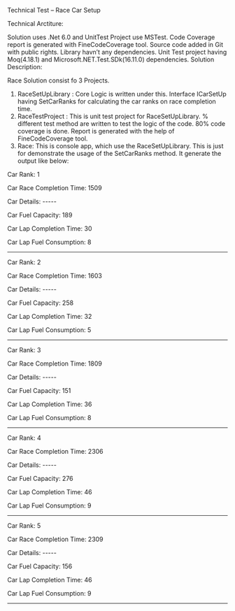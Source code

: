 Technical Test – Race Car Setup

Technical Arctiture:

Solution uses .Net 6.0 and UnitTest Project use MSTest. Code Coverage report is generated with FineCodeCoverage tool. Source code added in Git with public rights.
Library havn’t any dependencies. Unit Test project having Moq(4.18.1) and Microsoft.NET.Test.SDk(16.11.0) dependencies.
Solution Description:

Race Solution consist fo 3 Projects.
1.	RaceSetUpLibrary : Core Logic is written under this. Interface ICarSetUp having SetCarRanks for calculating the car ranks on race completion time.
2.	RaceTestProject : This is unit test project for RaceSetUpLibrary. % different test method are written to test the logic of the code. 80% code coverage is done. Report is generated with the help of FineCodeCoverage tool.
3.	Race: This is console app, which use the RaceSetUpLibrary. This is just for demonstrate the usage of the SetCarRanks method. It generate the output like below:
 
 
Car Rank: 1

Car Race Completion Time: 1509

Car Details: -----

Car Fuel Capacity: 189

Car Lap Completion Time: 30

Car Lap Fuel Consumption: 8


-------------------------------------------------------------------------

Car Rank: 2

Car Race Completion Time: 1603

Car Details: -----

Car Fuel Capacity: 258

Car Lap Completion Time: 32

Car Lap Fuel Consumption: 5

-------------------------------------------------------------------------
Car Rank: 3

Car Race Completion Time: 1809

Car Details: -----

Car Fuel Capacity: 151

Car Lap Completion Time: 36

Car Lap Fuel Consumption: 8

-------------------------------------------------------------------------

Car Rank: 4

Car Race Completion Time: 2306

Car Details: -----

Car Fuel Capacity: 276

Car Lap Completion Time: 46

Car Lap Fuel Consumption: 9

-------------------------------------------------------------------------

Car Rank: 5

Car Race Completion Time: 2309

Car Details: -----

Car Fuel Capacity: 156

Car Lap Completion Time: 46

Car Lap Fuel Consumption: 9

-------------------------------------------------------------------------
